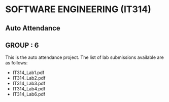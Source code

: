 # SOFTWARE ENGINEERING (IT314)
## Auto Attendance

## GROUP : 6

This is the auto attendance project.
The list of lab submissions available are as follows:
- IT314_Lab1.pdf
- IT314_Lab2.pdf
- IT314_Lab3.pdf
- IT314_Lab4.pdf
- IT314_Lab6.pdf
